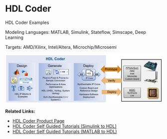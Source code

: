 # HDL Coder
HDL Coder Examples 

Modeling Languages: MATLAB, Simulink, Stateflow, Simscape, Deep Learning

Targets: AMD/Xilinx, Intel/Altera, Microchip/Microsemi

![alt HDL Coder](assets/HDL_Coder.png)


**Related Links:**

* [HDL Coder Product Page](https://www.mathworks.com/products/hdl-coder.html)
* [HDL Coder Self Guided Tutorials (Simulink to HDL)](https://github.com/mathworks/HDL-Coder-Self-Guided-Tutorial)
* [HDL Coder Self Guided Tutorials (MATLAB to HDL)](https://www.mathworks.com/matlabcentral/fileexchange/50098-hdlcoder-design-patterns-and-examples)

